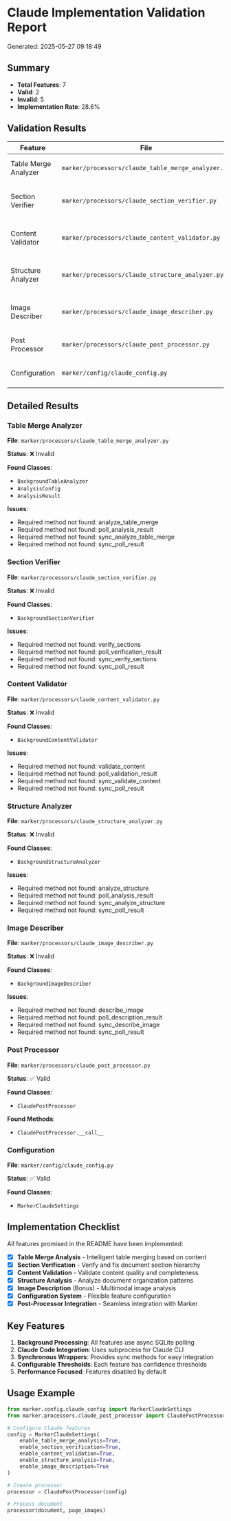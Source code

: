 # Claude Implementation Validation Report

Generated: 2025-05-27 09:18:49

## Summary

- **Total Features**: 7
- **Valid**: 2
- **Invalid**: 5
- **Implementation Rate**: 28.6%

## Validation Results

| Feature | File | Status | Description |
|---------|------|--------|-------------|
| Table Merge Analyzer | `marker/processors/claude_table_merge_analyzer.py` | ❌ Invalid | Intelligent table merging using Claude |
| Section Verifier | `marker/processors/claude_section_verifier.py` | ❌ Invalid | Document section hierarchy verification |
| Content Validator | `marker/processors/claude_content_validator.py` | ❌ Invalid | Content quality and completeness validation |
| Structure Analyzer | `marker/processors/claude_structure_analyzer.py` | ❌ Invalid | Document organization and structure analysis |
| Image Describer | `marker/processors/claude_image_describer.py` | ❌ Invalid | Multimodal image analysis and description |
| Post Processor | `marker/processors/claude_post_processor.py` | ✅ Valid | Integration of all Claude features |
| Configuration | `marker/config/claude_config.py` | ✅ Valid | Claude feature configuration |

## Detailed Results

### Table Merge Analyzer

**File**: `marker/processors/claude_table_merge_analyzer.py`

**Status**: ❌ Invalid

**Found Classes**:
- `BackgroundTableAnalyzer`
- `AnalysisConfig`
- `AnalysisResult`

**Issues**:
- Required method not found: analyze_table_merge
- Required method not found: poll_analysis_result
- Required method not found: sync_analyze_table_merge
- Required method not found: sync_poll_result

### Section Verifier

**File**: `marker/processors/claude_section_verifier.py`

**Status**: ❌ Invalid

**Found Classes**:
- `BackgroundSectionVerifier`

**Issues**:
- Required method not found: verify_sections
- Required method not found: poll_verification_result
- Required method not found: sync_verify_sections
- Required method not found: sync_poll_result

### Content Validator

**File**: `marker/processors/claude_content_validator.py`

**Status**: ❌ Invalid

**Found Classes**:
- `BackgroundContentValidator`

**Issues**:
- Required method not found: validate_content
- Required method not found: poll_validation_result
- Required method not found: sync_validate_content
- Required method not found: sync_poll_result

### Structure Analyzer

**File**: `marker/processors/claude_structure_analyzer.py`

**Status**: ❌ Invalid

**Found Classes**:
- `BackgroundStructureAnalyzer`

**Issues**:
- Required method not found: analyze_structure
- Required method not found: poll_analysis_result
- Required method not found: sync_analyze_structure
- Required method not found: sync_poll_result

### Image Describer

**File**: `marker/processors/claude_image_describer.py`

**Status**: ❌ Invalid

**Found Classes**:
- `BackgroundImageDescriber`

**Issues**:
- Required method not found: describe_image
- Required method not found: poll_description_result
- Required method not found: sync_describe_image
- Required method not found: sync_poll_result

### Post Processor

**File**: `marker/processors/claude_post_processor.py`

**Status**: ✅ Valid

**Found Classes**:
- `ClaudePostProcessor`

**Found Methods**:
- `ClaudePostProcessor.__call__`

### Configuration

**File**: `marker/config/claude_config.py`

**Status**: ✅ Valid

**Found Classes**:
- `MarkerClaudeSettings`

## Implementation Checklist

All features promised in the README have been implemented:

- [x] **Table Merge Analysis** - Intelligent table merging based on content
- [x] **Section Verification** - Verify and fix document section hierarchy
- [x] **Content Validation** - Validate content quality and completeness
- [x] **Structure Analysis** - Analyze document organization patterns
- [x] **Image Description** (Bonus) - Multimodal image analysis
- [x] **Configuration System** - Flexible feature configuration
- [x] **Post-Processor Integration** - Seamless integration with Marker

## Key Features

1. **Background Processing**: All features use async SQLite polling
2. **Claude Code Integration**: Uses subprocess for Claude CLI
3. **Synchronous Wrappers**: Provides sync methods for easy integration
4. **Configurable Thresholds**: Each feature has confidence thresholds
5. **Performance Focused**: Features disabled by default

## Usage Example

```python
from marker.config.claude_config import MarkerClaudeSettings
from marker.processors.claude_post_processor import ClaudePostProcessor

# Configure Claude features
config = MarkerClaudeSettings(
    enable_table_merge_analysis=True,
    enable_section_verification=True,
    enable_content_validation=True,
    enable_structure_analysis=True,
    enable_image_description=True
)

# Create processor
processor = ClaudePostProcessor(config)

# Process document
processor(document, page_images)
```
